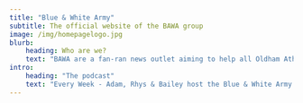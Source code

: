 ```yaml
---
title: "Blue & White Army"
subtitle: The official website of the BAWA group
image: /img/homepagelogo.jpg
blurb:
    heading: Who are we?
    text: "BAWA are a fan-ran news outlet aiming to help all Oldham Athletic supporters. We were started in 2017 With the looming news of a takeover by Abdallah Lemsagem."
intro:
    heading: "The podcast"
    text: "Every Week - Adam, Rhys & Bailey host the Blue & White Army. The podcast is streamed live on our Facebook Live page and is then available to listen to on Apple Podcasts and Spotify. We aim to bring the unbiased opinions of fans to the Oldham Athletic space "
---
```



